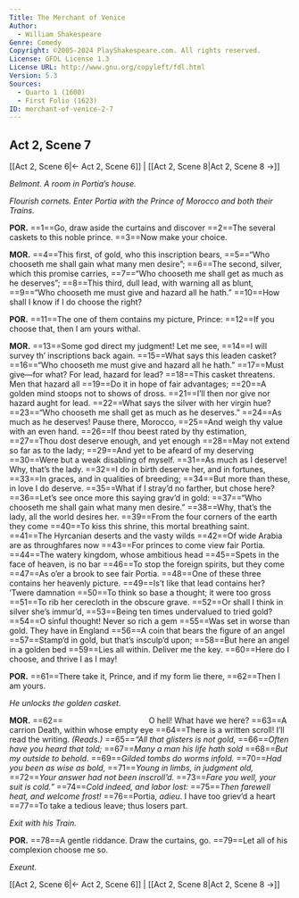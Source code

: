 ```yaml
---
Title: The Merchant of Venice
Author: 
  - William Shakespeare
Genre: Comedy
Copyright: ©2005-2024 PlayShakespeare.com. All rights reserved.
License: GFDL License 1.3
License URL: http://www.gnu.org/copyleft/fdl.html
Version: 5.3
Sources:
  - Quarto 1 (1600)
  - First Folio (1623)
ID: merchant-of-venice-2-7
---
```


## Act 2, Scene 7
[[Act 2, Scene 6|← Act 2, Scene 6]] | [[Act 2, Scene 8|Act 2, Scene 8 →]]

*Belmont. A room in Portia’s house.*

*Flourish cornets. Enter Portia with the Prince of Morocco and both their Trains.*

**POR.**
==1==Go, draw aside the curtains and discover
==2==The several caskets to this noble prince.
==3==Now make your choice.

**MOR.**
==4==This first, of gold, who this inscription bears,
==5==“Who chooseth me shall gain what many men desire”;
==6==The second, silver, which this promise carries,
==7==“Who chooseth me shall get as much as he deserves”;
==8==This third, dull lead, with warning all as blunt,
==9==“Who chooseth me must give and hazard all he hath.”
==10==How shall I know if I do choose the right?

**POR.**
==11==The one of them contains my picture, Prince:
==12==If you choose that, then I am yours withal.

**MOR.**
==13==Some god direct my judgment! Let me see,
==14==I will survey th’ inscriptions back again.
==15==What says this leaden casket?
==16==“Who chooseth me must give and hazard all he hath.”
==17==Must give—for what? For lead, hazard for lead?
==18==This casket threatens. Men that hazard all
==19==Do it in hope of fair advantages;
==20==A golden mind stoops not to shows of dross.
==21==I’ll then nor give nor hazard aught for lead.
==22==What says the silver with her virgin hue?
==23==“Who chooseth me shall get as much as he deserves.”
==24==As much as he deserves! Pause there, Morocco,
==25==And weigh thy value with an even hand.
==26==If thou beest rated by thy estimation,
==27==Thou dost deserve enough, and yet enough
==28==May not extend so far as to the lady;
==29==And yet to be afeard of my deserving
==30==Were but a weak disabling of myself.
==31==As much as I deserve! Why, that’s the lady.
==32==I do in birth deserve her, and in fortunes,
==33==In graces, and in qualities of breeding;
==34==But more than these, in love I do deserve.
==35==What if I stray’d no farther, but chose here?
==36==Let’s see once more this saying grav’d in gold:
==37==“Who chooseth me shall gain what many men desire.”
==38==Why, that’s the lady, all the world desires her.
==39==From the four corners of the earth they come
==40==To kiss this shrine, this mortal breathing saint.
==41==The Hyrcanian deserts and the vasty wilds
==42==Of wide Arabia are as throughfares now
==43==For princes to come view fair Portia.
==44==The watery kingdom, whose ambitious head
==45==Spets in the face of heaven, is no bar
==46==To stop the foreign spirits, but they come
==47==As o’er a brook to see fair Portia.
==48==One of these three contains her heavenly picture.
==49==Is’t like that lead contains her? ’Twere damnation
==50==To think so base a thought; it were too gross
==51==To rib her cerecloth in the obscure grave.
==52==Or shall I think in silver she’s immur’d,
==53==Being ten times undervalued to tried gold?
==54==O sinful thought! Never so rich a gem
==55==Was set in worse than gold. They have in England
==56==A coin that bears the figure of an angel
==57==Stamp’d in gold, but that’s insculp’d upon;
==58==But here an angel in a golden bed
==59==Lies all within. Deliver me the key.
==60==Here do I choose, and thrive I as I may!

**POR.**
==61==There take it, Prince, and if my form lie there,
==62==Then I am yours.

*He unlocks the golden casket.*

**MOR.**
==62==           O hell! What have we here?
==63==A carrion Death, within whose empty eye
==64==There is a written scroll! I’ll read the writing.
*(Reads.)*
==65==*“All that glisters is not gold,*
==66==*Often have you heard that told;*
==67==*Many a man his life hath sold*
==68==*But my outside to behold.*
==69==*Gilded tombs do worms infold.*
==70==*Had you been as wise as bold,*
==71==*Young in limbs, in judgment old,*
==72==*Your answer had not been inscroll’d.*
==73==*Fare you well, your suit is cold.”*
==74==*Cold indeed, and labor lost:*
==75==*Then farewell heat, and welcome frost!*
==76==Portia, *adieu*. I have too griev’d a heart
==77==To take a tedious leave; thus losers part.

*Exit with his Train.*

**POR.**
==78==A gentle riddance. Draw the curtains, go.
==79==Let all of his complexion choose me so.

*Exeunt.*

[[Act 2, Scene 6|← Act 2, Scene 6]] | [[Act 2, Scene 8|Act 2, Scene 8 →]]